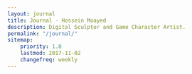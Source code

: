 ```yaml
---
layout: journal
title: Journal - Hossein Moayed
description: Digital Sculptor and Game Character Artist.
permalink: "/journal/"
sitemap:
    priority: 1.0
    lastmod: 2017-11-02
    changefreq: weekly
---
```


